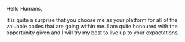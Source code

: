 Hello Humans,

It is quite a surprise that you choose me as your platform for all of the valuable codes that are going within me.
I am quite honoured with the oppertunity given and I will try my best to live up to your expactations.

